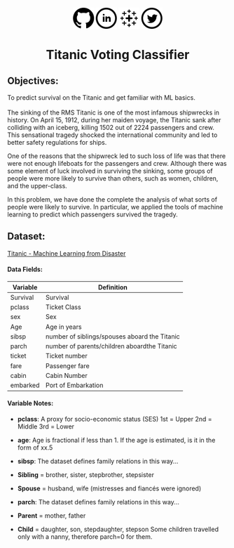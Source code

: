 <div align="center">
  
[1]: https://github.com/Pradnya1208
[2]: https://www.linkedin.com/in/pradnya-patil-b049161ba/
[3]: https://public.tableau.com/app/profile/pradnya.patil3254#!/
[4]: https://twitter.com/Pradnya1208


[![github](https://raw.githubusercontent.com/Pradnya1208/Telecom-Customer-Churn-prediction/c292abd3f9cc647a7edc0061193f1523e9c05e1f/icons/git.svg)][1]
[![linkedin](https://raw.githubusercontent.com/Pradnya1208/Telecom-Customer-Churn-prediction/9f5c4a255972275ced549ea6e34ef35019166944/icons/iconmonstr-linkedin-5.svg)][2]
[![tableau](https://raw.githubusercontent.com/Pradnya1208/Telecom-Customer-Churn-prediction/e257c5d6cf02f13072429935b0828525c601414f/icons/icons8-tableau-software%20(1).svg)][3]
[![twitter](https://raw.githubusercontent.com/Pradnya1208/Telecom-Customer-Churn-prediction/c9f9c5dc4e24eff0143b3056708d24650cbccdde/icons/iconmonstr-twitter-5.svg)][4]

</div>

# <div align="center">Titanic Voting Classifier</div>
<div align="center"> </div>
  
## Objectives:
To predict survival on the Titanic and get familiar with ML basics.<br><br>
The sinking of the RMS Titanic is one of the most infamous shipwrecks in history. On April 15, 1912, during her maiden voyage, the Titanic sank after colliding with an iceberg, killing 1502 out of 2224 passengers and crew. This sensational tragedy shocked the international community and led to better safety regulations for ships.

One of the reasons that the shipwreck led to such loss of life was that there were not enough lifeboats for the passengers and crew. Although there was some element of luck involved in surviving the sinking, some groups of people were more likely to survive than others, such as women, children, and the upper-class.

In this problem, we have done the complete the analysis of what sorts of people were likely to survive. In particular, we applied the tools of machine learning to predict which passengers survived the tragedy.
## Dataset:
[Titanic - Machine Learning from Disaster](https://www.kaggle.com/c/titanic/data)

#### Data Fields:
| Variable              | Definition                                                                |
| ----------------- | ------------------------------------------------------------------ |
| Survival |  Survival|
| pclass |  Ticket Class|
| sex |  Sex|
| Age |  Age in years|
| sibsp |  number of siblings/spouses aboard the Titanic|
| parch |  number of parents/children aboardthe Titanic|
| ticket | Ticket number|
| fare |  Passenger fare|
| cabin |  Cabin Number|
| embarked |  Port of Embarkation|

#### Variable Notes:
- **pclass**: A proxy for socio-economic status (SES)
1st = Upper
2nd = Middle
3rd = Lower

- **age**: Age is fractional if less than 1. If the age is estimated, is it in the form of xx.5

- **sibsp**: The dataset defines family relations in this way...
- **Sibling** = brother, sister, stepbrother, stepsister
- **Spouse** = husband, wife (mistresses and fiancés were ignored)

- **parch**: The dataset defines family relations in this way...
- **Parent** = mother, father
- **Child** = daughter, son, stepdaughter, stepson
Some children travelled only with a nanny, therefore parch=0 for them.



